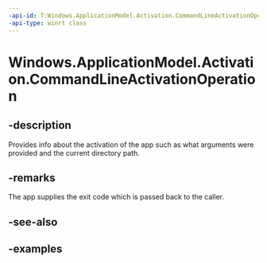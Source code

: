 ```yaml
---
-api-id: T:Windows.ApplicationModel.Activation.CommandLineActivationOperation
-api-type: winrt class
---
```


<!-- Class syntax.
public class CommandLineActivationOperation
-->

# Windows.ApplicationModel.Activation.CommandLineActivationOperation

## -description
Provides info about the activation of the app such as what arguments were provided and the current directory path.

## -remarks
The app supplies the exit code which is passed back to the caller.

## -see-also

## -examples
